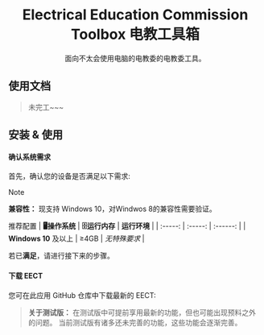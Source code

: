   <h1 align="center">
  Electrical Education Commission Toolbox
  电教工具箱
</h1>


<p align="center">
 面向不太会使用电脑的电教委的电教委工具。
</p>


## 使用文档
> 未完工~~~

## 安装 & 使用

#### 确认系统需求
首先，确认您的设备是否满足以下需求:

> [!NOTE]
> **兼容性：** 现支持 Windows 10，对Windwos 8的兼容性需要验证。

推荐配置
| **🖥操作系统** | **🗄运行内存** | **运行环境** |
| :-----: | :-----: | :------: |
| **Windows 10** 及以上 | ≥4GB | *无特殊要求* |

若已**满足**，请进行接下来的步骤。

#### 下载 EECT
您可在此应用 GitHub 仓库中下载最新的 EECT:
> **关于测试版：** 在测试版中可提前享用最新的功能，但也可能出现预料之外的问题。
> 当前测试版有诸多还未完善的功能，这些功能会逐渐完善。
